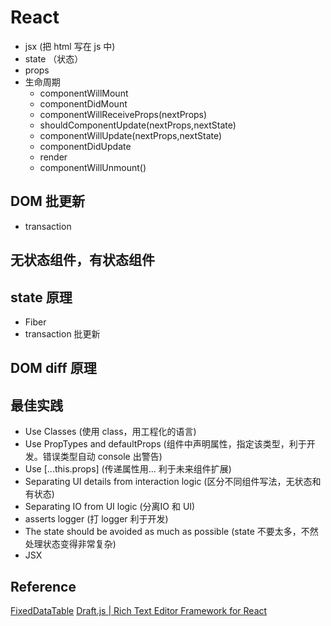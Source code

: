# React 
    
- jsx (把 html 写在 js 中)
- state （状态）
- props
- 生命周期 
    - componentWillMount
    - componentDidMount
    - componentWillReceiveProps(nextProps)
    - shouldComponentUpdate(nextProps,nextState)
    - componentWillUpdate(nextProps,nextState)
    - componentDidUpdate
    - render
    - componentWillUnmount()

## DOM 批更新

- transaction

## 无状态组件，有状态组件

## state 原理

- Fiber
- transaction 批更新

## DOM diff 原理


## 最佳实践

- Use Classes (使用 class，用工程化的语言)
- Use PropTypes and defaultProps (组件中声明属性，指定该类型，利于开发。错误类型自动 console 出警告)
- Use [...this.props] (传递属性用... 利于未来组件扩展)
- Separating UI details from interaction logic (区分不同组件写法，无状态和有状态)
- Separating IO from UI logic (分离IO 和 UI)
- asserts logger (打 logger 利于开发)
- The state should be avoided as much as possible (state 不要太多，不然处理状态变得非常复杂)
- JSX 

## Reference

[FixedDataTable](https://code.facebook.com/)
[Draft.js | Rich Text Editor Framework for React](https://draftjs.org/)

